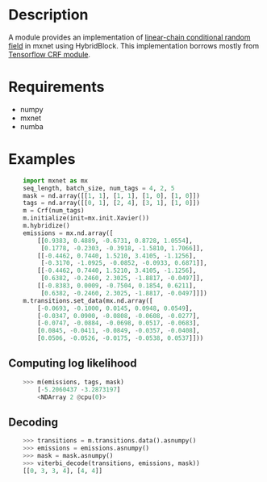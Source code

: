 Description
===========
A module provides an implementation of [linear-chain conditional random field](https://en.wikipedia.org/wiki/Conditional_random_field) in mxnet using HybridBlock. This implementation borrows mostly from [Tensorflow CRF module](https://github.com/tensorflow/tensorflow/blob/r1.4/tensorflow/contrib/crf/python/ops/crf.py#L477).


Requirements
============

- numpy
- mxnet
- numba


Examples
==========


```Python
    import mxnet as mx
    seq_length, batch_size, num_tags = 4, 2, 5
    mask = nd.array([[1, 1], [1, 1], [1, 0], [1, 0]])
    tags = nd.array([[0, 1], [2, 4], [3, 1], [1, 0]])
    m = Crf(num_tags)
    m.initialize(init=mx.init.Xavier())
    m.hybridize()
    emissions = mx.nd.array([
        [[0.9383, 0.4889, -0.6731, 0.8728, 1.0554],
         [0.1778, -0.2303, -0.3918, -1.5810, 1.7066]],
        [[-0.4462, 0.7440, 1.5210, 3.4105, -1.1256],
         [-0.3170, -1.0925, -0.0852, -0.0933, 0.6871]],
        [[-0.4462, 0.7440, 1.5210, 3.4105, -1.1256],
         [0.6382, -0.2460, 2.3025, -1.8817, -0.0497]],
        [[-0.8383, 0.0009, -0.7504, 0.1854, 0.6211],
         [0.6382, -0.2460, 2.3025, -1.8817, -0.0497]]])
    m.transitions.set_data(mx.nd.array([
        [-0.0693, -0.1000, 0.0145, 0.0948, 0.0549],
        [-0.0347, 0.0900, -0.0808, -0.0608, -0.0277],
        [-0.0747, -0.0884, -0.0698, 0.0517, -0.0683],
        [0.0845, -0.0411, -0.0849, -0.0357, -0.0408],
        [0.0506, -0.0526, -0.0175, -0.0538, 0.0537]]))
```


Computing log likelihood
-----
```Python
    >>> m(emissions, tags, mask)
        [-5.2060437 -3.2873197]
        <NDArray 2 @cpu(0)>
```

Decoding
----
```Python
    >>> transitions = m.transitions.data().asnumpy()
    >>> emissions = emissions.asnumpy()
    >>> mask = mask.asnumpy()
    >>> viterbi_decode(transitions, emissions, mask))
	[[0, 3, 3, 4], [4, 4]]
```

